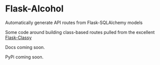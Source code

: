 # Flask-Alcohol
Automatically generate API routes from Flask-SQLAlchemy models

Some code around building class-based routes pulled from the excellent [Flask-Classy](https://github.com/apiguy/flask-classy)

Docs coming soon.

PyPi coming soon.
